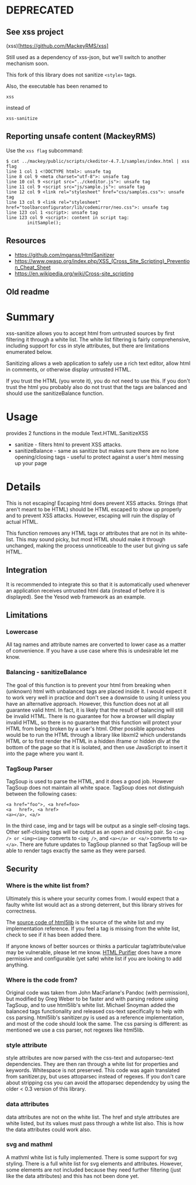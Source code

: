 # DEPRECATED

## See xss project

(xss)[https://github.com/MackeyRMS/xss]

Still used as a dependency of xss-json, but we'll switch to another mechanism 
soon.

This fork of this library does not sanitize `<style>` tags.

Also, the executable has been renamed to 

    xss

instead of 

    xss-sanitize


## Reporting unsafe content (MackeyRMS)


Use the `xss flag` subcommand:

```
$ cat ../mackey/public/scripts/ckeditor-4.7.1/samples/index.html | xss flag
line 1 col 1 <!DOCTYPE html>: unsafe tag
line 8 col 9 <meta charset="utf-8">: unsafe tag
line 10 col 9 <script src="../ckeditor.js">: unsafe tag
line 11 col 9 <script src="js/sample.js">: unsafe tag
line 12 col 9 <link rel="stylesheet" href="css/samples.css">: unsafe tag
line 13 col 9 <link rel="stylesheet" href="toolbarconfigurator/lib/codemirror/neo.css">: unsafe tag
line 123 col 1 <script>: unsafe tag
line 123 col 9 <script>: content in script tag:
        initSample();

```

## Resources

* https://github.com/mganss/HtmlSanitizer
* https://www.owasp.org/index.php/XSS_(Cross_Site_Scripting)_Prevention_Cheat_Sheet
* https://en.wikipedia.org/wiki/Cross-site_scripting


## Old readme

# Summary

xss-sanitize allows you to accept html from untrusted sources by first filtering it through a white list.
The white list filtering is fairly comprehensive, including support for css in style attributes, but there are limitations enumerated below.

Sanitizing allows a web application to safely use a rich text editor, allow html in comments, or otherwise display untrusted HTML.

If you trust the HTML (you wrote it), you do not need to use this.
If you don't trust the html you probably also do not trust that the tags are balanced and should use the sanitizeBalance function.

# Usage

provides 2 functions in the module Text.HTML.SanitizeXSS

* sanitize - filters html to prevent XSS attacks.
* sanitizeBalance - same as sanitize but makes sure there are no lone opening/closing tags - useful to protect against a user's html messing up your page


# Details

This is not escaping! Escaping html does prevent XSS attacks. Strings (that aren't meant to be HTML) should be HTML escaped to show up properly and to prevent XSS attacks. However, escaping will ruin the display of actual HTML.

This function removes any HTML tags or attributes that are not in its white-list. This may sound picky, but most HTML should make it through unchanged, making the process unnoticeable to the user but giving us safe HTML. 


## Integration

It is recommended to integrate this so that it is automatically used whenever an application receives untrusted html data (instead of before it is displayed). See the Yesod web framework as an example.


## Limitations

### Lowercase

All tag names and attribute names are converted to lower case as a matter of convenience. If you have a use case where this is undesirable let me know.

### Balancing - sanitizeBalance

The goal of this function is to prevent your html from breaking when (unknown) html with unbalanced tags are placed inside it. I would expect it to work very well in practice and don't see a downside to using it unless you have an alternative approach. However, this function does not at all guarantee valid html. In fact, it is likely that the result of balancing will still be invalid HTML. There is no guarantee for how a browser will display invalid HTML, so there is no guarantee that this function will protect your HTML from being broken by a user's html. Other possible approaches would be to run the HTML through a library like libxml2 which understands HTML or to first render the HTML in a hidden iframe or hidden div at the bottom of the page so that it is isolated, and then use JavaScript to insert it into the page where you want it.

### TagSoup Parser

TagSoup is used to parse the HTML, and it does a good job. However TagSoup does not maintain all white space. TagSoup does not distinguish between the following cases:

    <a href="foo">, <a href=foo>
    <a   href>, <a href>
    <a></a>, <a/>

In the third case, img and br tags will be output as a single self-closing tags. Other self-closing tags will be output as an open and closing pair. So `<img /> or <img><img>` converts to `<img />`, and `<a></a> or <a/>` converts to `<a></a>`.  There are future updates to TagSoup planned so that TagSoup will be able to render tags exactly the same as they were parsed.


## Security

### Where is the white list from?

Ultimately this is where your security comes from. I would expect that a faulty white list would act as a strong deterrent, but this library strives for correctness.

The [source code of html5lib](https://github.com/html5lib/html5lib-python/blob/master/html5lib/sanitizer.py) is the source of the white list and my implementation reference. If you feel a tag is missing from the white list, check to see if it has been added there.

If anyone knows of better sources or thinks a particular tag/attribute/value may be vulnerable, please let me know.
[HTML Purifier](http://htmlpurifier.org/live/smoketests/printDefinition.php) does have a more permissive and configurable (yet safe) white list if you are looking to add anything.

### Where is the code from?

Original code was taken from John MacFarlane's Pandoc (with permission), but modified by Greg Weber to be faster and with parsing redone using TagSoup, and to use html5lib's white list.
Michael Snoyman added the balanced tags functionality and released css-text specifically to help with css parsing.
html5lib's sanitizer.py is used as a reference implementation, and most of the code should look the same. The css parsing is different: as mentioned we use a css parser, not regexes like html5lib.

### style attribute

style attributes are now parsed with the css-text and autoparsec-text dependencies. They are then ran through a white list for properties and keywords. Whitespace is not preserved. This code was again translated from sanitizer.py, but uses attoparsec instead of regexes. If you don't care about stripping css you can avoid the attoparsec dependendcy by using the older < 0.3 version of this library.

### data attributes

data attributes are not on the white list.
The href and style attributes are white listed, but its values must pass through a white list also. This is how the data attributes could work also.

### svg and mathml

A mathml white list is fully implemented. There is some support for svg styling. 
There is a full white list for svg elements and attributes. However, some elements are not included because they need further filtering (just like the data attributes) and this has not been done yet.

